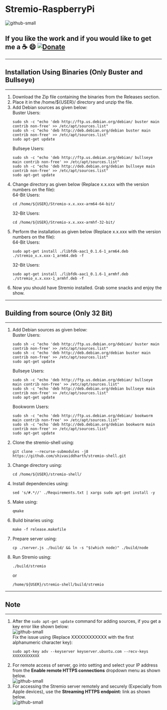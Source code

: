 # Stremio-RaspberryPi
![github-small](https://github.com/shivasiddharth/Stremio-RaspberryPi/blob/Awesome/images/Banner.jpg)     

## **If you like the work and if you would like to get me a :coffee: :smile:** [![Donate](https://img.shields.io/badge/Donate-PayPal-green.svg)](https://www.paypal.com/cgi-bin/webscr?cmd=_s-xclick&hosted_button_id=7GH3YDCHZ36QN)  





**********        
## Installation Using Binaries (Only Buster and Bullseye)               
**********      
1.  Download the Zip file containing the binaries from the Releases section.      
2.  Place it in the /home/${USER}/ directory and unzip the file.    
3.  Add Debian sources as given below:    
    Buster Users:   
    ```      
    sudo sh -c "echo 'deb http://ftp.us.debian.org/debian/ buster main contrib non-free' >> /etc/apt/sources.list"   
    sudo sh -c "echo 'deb http://deb.debian.org/debian buster main contrib non-free' >> /etc/apt/sources.list"     
    sudo apt-get update     
    ```      
    Bullseye Users:   
    ```      
    sudo sh -c "echo 'deb http://ftp.us.debian.org/debian/ bullseye main contrib non-free' >> /etc/apt/sources.list"    
    sudo sh -c "echo 'deb http://deb.debian.org/debian bullseye main contrib non-free' >> /etc/apt/sources.list"    
    sudo apt-get update     
    ```     
4.  Change directory as given below (Replace x.x.xxx with the version numbers on the file):    
    64-Bit Users:    
    ```    
    cd /home/${USER}/Stremio-x.x.xxx-arm64-64-bit/   
    ```   
    32-Bit Users:    
    ```    
    cd /home/${USER}/Stremio-x.x.xxx-armhf-32-bit/  
    ```
5.  Perform the installation as given below (Replace x.x.xxx with the version numbers on the file):    
    64-Bit Users:    
    ```    
    sudo apt-get install ./libfdk-aac1_0.1.6-1_arm64.deb ./stremio_x.x.xxx-1_arm64.deb -f   
    ```   
    32-Bit Users:    
    ```    
    sudo apt-get install ./libfdk-aac1_0.1.6-1_armhf.deb ./stremio_x.x.xxx-1_armhf.deb -f   
    ```   
6.  Now you should have Stremio installed. Grab some snacks and enjoy the show.       



**********    
##  Building from source (Only 32 Bit)          
**********      
1.  Add Debian sources as given below:    
    Buster Users:   
    ```      
    sudo sh -c "echo 'deb http://ftp.us.debian.org/debian/ buster main contrib non-free' >> /etc/apt/sources.list"   
    sudo sh -c "echo 'deb http://deb.debian.org/debian buster main contrib non-free' >> /etc/apt/sources.list"     
    sudo apt-get update     
    ```      
    Bullseye Users:   
    ```      
    sudo sh -c "echo 'deb http://ftp.us.debian.org/debian/ bullseye main contrib non-free' >> /etc/apt/sources.list"    
    sudo sh -c "echo 'deb http://deb.debian.org/debian bullseye main contrib non-free' >> /etc/apt/sources.list"    
    sudo apt-get update     
    ```   
    Bookworm Users:   
    ```      
    sudo sh -c "echo 'deb http://ftp.us.debian.org/debian/ bookworm main contrib non-free' >> /etc/apt/sources.list"    
    sudo sh -c "echo 'deb http://deb.debian.org/debian bookworm main contrib non-free' >> /etc/apt/sources.list"    
    sudo apt-get update     
    ```   
2.  Clone the stremio-shell using:   
    ```   
    git clone --recurse-submodules -j8 https://github.com/shivasiddharth/stremio-shell.git      
    ```   
3.  Change directory using:    
    ```   
    cd /home/${USER}/stremio-shell/             
    ```
4.  Install dependencies using:     
    ```    
    sed 's/#.*//' ./Requirements.txt | xargs sudo apt-get install -y    
    ```     
5.  Make using:   
    ```   
    qmake    
    ```    
6.  Build binaries using:   
    ```    
    make -f release.makefile    
    ```    
7.  Prepare server using:    
    ```    
    cp ./server.js ./build/ && ln -s "$(which node)" ./build/node     
    ```   
8.  Run Stremio using:   
    ```   
    ./build/stremio    
    ```    
    or   
    ```    
    /home/${USER}/stremio-shell/build/stremio   
    ```     



**********     
## Note     
**********        
1.  After the ```sudo apt-get update``` command for adding sources, if you get a key error like shown below:   
    ![github-small](https://github.com/shivasiddharth/Stremio-RaspberryPi/blob/Awesome/images/Key_Error.png)       
    Fix the issue using (Replace XXXXXXXXXXXX with the first alphanumeric character key):    
    ```    
    sudo apt-key adv --keyserver keyserver.ubuntu.com --recv-keys XXXXXXXXXXXX     
    ```      
2.  For remote access of server, go into setting and select your IP address from the **Enable remote HTTPS connections** dropdown menu as shown below.    
    ![github-small](https://github.com/shivasiddharth/Stremio-RaspberryPi/blob/Awesome/images/Remote-connection.png)      
3.  For accessing the Stremio server remotely and securely (Expecially from Apple devices), use the **Streaming HTTPS endpoint:** link as shown below.   
    ![github-small](https://github.com/shivasiddharth/Stremio-RaspberryPi/blob/Awesome/images/Streaming-Server-Link.png)  
